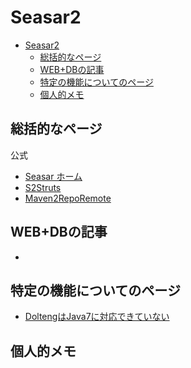 # Seasar2

- [Seasar2](#seasar2)
  - [総括的なページ](#総括的なページ)
  - [WEB+DBの記事](#webdbの記事)
  - [特定の機能についてのページ](#特定の機能についてのページ)
  - [個人的メモ](#個人的メモ)

## 総括的なページ

公式
- [Seasar ホーム](https://www.seasar.org/#s2container.java)
- [S2Struts](http://s2struts.seasar.org/ja/1.2/s2struts.html)
- [Maven2RepoRemote](https://www.seasar.org/wiki/index.php?Maven2RepoRemote)

## WEB+DBの記事

- 

## 特定の機能についてのページ

- [DoltengはJava7に対応できていない](https://ml.seasar.org/archives/seasar-user/2011-November/021160.html)

## 個人的メモ
